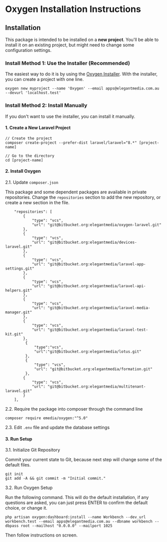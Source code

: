 # Oxygen Installation Instructions

## Installation

This package is intended to be installed on a **new project**. You'll be able to install it on an existing project, but might need to change some configuration settings.

### Install Method 1: Use the Installer (Recommended)

The easiest way to do it is by using the [Oxygen Installer](https://bitbucket.org/elegantmedia/oxygen-installer). With the installer, you can create a project with one line.

```
oxygen new myproject --name 'Oxygen' --email apps@elegantmedia.com.au --devurl 'localhost.test'
```

### Install Method 2: Install Manually

If you don't want to use the installer, you can install it manually.

#### 1. Create a New Laravel Project
```
// Create the project
composer create-project --prefer-dist laravel/laravel="8.*" [project-name]

// Go to the directory
cd [project-name]
```

#### 2. Install Oxygen

2.1. Update `composer.json`

This package and some dependent packages are available in private repositories. Change the `repositories` section to add the new repository, or create a new section in the file.

```
    "repositories": [
        {
            "type": "vcs",
            "url": "git@bitbucket.org:elegantmedia/oxygen-laravel.git"
        },
        {
            "type": "vcs",
            "url": "git@bitbucket.org:elegantmedia/devices-laravel.git"
        },
        {
            "type": "vcs",
            "url": "git@bitbucket.org:elegantmedia/laravel-app-settings.git"
        },
        {
            "type": "vcs",
            "url": "git@bitbucket.org:elegantmedia/laravel-api-helpers.git"
        },
        {
            "type": "vcs",
            "url": "git@bitbucket.org:elegantmedia/laravel-media-manager.git"
        },
        {
            "type": "vcs",
            "url": "git@bitbucket.org:elegantmedia/laravel-test-kit.git"
        },
         {
             "type":"vcs",
             "url":"git@bitbucket.org:elegantmedia/lotus.git"
         },
         {
             "type": "vcs",
             "url": "git@bitbucket.org:elegantmedia/formation.git"
         },
        {
            "type": "vcs",
            "url": "git@bitbucket.org:elegantmedia/multitenant-laravel.git"
        }
    ],
```

2.2. Require the package into composer through the command line
```
composer require emedia/oxygen:"^5.0"
```

2.3. Edit `.env` file and update the database settings

#### 3. Run Setup

3.1. Initialize Git Repository 

Commit your current state to Git, because next step will change some of the default files.

```
git init
git add -A && git commit -m "Initial commit."
```

3.2. Run Oxygen Setup

Run the following command. This will do the default installation, if any questions are asked, you can just press ENTER to confirm the default choice, or change it.

```
php artisan oxygen:dashboard:install --name Workbench --dev_url workbench.test --email apps@elegantmedia.com.au --dbname workbench --dbpass root --mailhost "0.0.0.0" --mailport 1025
```

Then follow instructions on screen.
